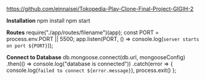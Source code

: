 https://github.com/einnaisei/Tokopedia-Play-Clone-Final-Project-GIGIH-2

**Installation**
npm install
npm start

**Routes**
require("./app/routes/filename")(app);
const PORT = process.env.PORT || 5500;
app.listen(PORT, () => console.log(`server starts on port ${PORT}`));

**Connect to Database**
db.mongoose.connect(db.url, mongooseConfig)
.then(() => console.log("database is connected"))
.catch(error => {
    console.log(`failed to connect ${error.message}`),
    process.exit()
    };


